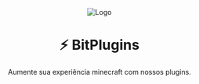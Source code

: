 <div align="center">
  <img src="https://avatars.githubusercontent.com/u/191989789?s=200&v=4" alt="Logo">
</div>

<h1 align="center">⚡ BitPlugins</h1>

<p align="center">Aumente sua experiência minecraft com nossos plugins.</p>
